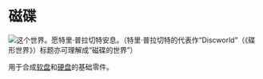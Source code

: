 # 磁碟

![这个世界。愿特里·普拉切特安息。（特里·普拉切特的代表作“Discworld”（《碟形世界》）标题亦可理解成“磁碟的世界”）](oredict:opencomputers:materialDisk)

用于合成[软盘](floppy.md)和[硬盘](hdd1.md)的基础零件。
